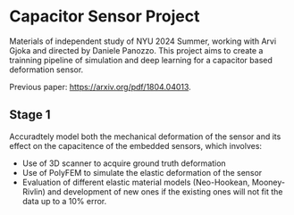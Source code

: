 # Capacitor Sensor Project

Materials of independent study of NYU 2024 Summer, working with Arvi Gjoka and directed by Daniele Panozzo. This project aims to create a trainning pipeline of simulation and deep learning for a capacitor based deformation sensor. 

Previous paper: https://arxiv.org/pdf/1804.04013.

## Stage 1
Accuradtely model both the mechanical deformation of the sensor and its effect on the capacitence of the embedded sensors, which involves:
* Use of 3D scanner to acquire ground truth deformation
* Use of PolyFEM to simulate the elastic deformation of the sensor
* Evaluation of different elastic material models (Neo-Hookean, Mooney-Rivlin) and development of new ones if the existing ones will not fit the data up to a 10% error.
